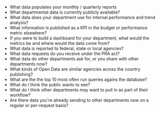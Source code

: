 * What data populates your monthly / quarterly reports
* What departmental data is currently publicly available?
* What data does your department use for internal performance and trend analysis?
* What information is published as a KPI in the budget or performance metric elsewhere?
* If you were to build a dashboard for your department, what would the metrics be and where would the data come from?
* What data is reported to federal, state or local agencies?
* What data requests do you receive under the PRA act?
* What data do other departments ask for, or you share with other departments now?
* What kinds of Open Data are similar agencies across the country publishing?
* What are the the top 10 most often run queries agains the database?
* What do I think the public wants to see?
* What do I think other departments may want to pull in as part of their workflow?
* Are there data you're already sending to other departments now on a regular or per-request basis?














